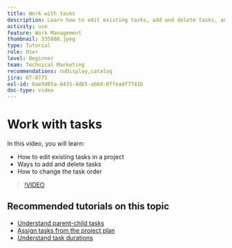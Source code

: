 ```yaml
---
title: Work with tasks
description: Learn how to edit existing tasks, add and delete tasks, and change the task order on a project in Workfront.
activity: use
feature: Work Management
thumbnail: 335088.jpeg
type: Tutorial
role: User
level: Beginner
team: Technical Marketing
recommendations: noDisplay,catalog
jira: KT-8775
exl-id: 8ae9d05a-0435-4db5-a66d-8ffeadf7741b
doc-type: video
---
```

# Work with tasks

In this video, you will learn:

* How to edit existing tasks in a project
* Ways to add and delete tasks
* How to change the task order

>[!VIDEO](https://video.tv.adobe.com/v/335088/?quality=12&learn=on)

## Recommended tutorials on this topic

* [Understand parent-child tasks](/help/manage-work/tasks/understand-parent-child-tasks.md)
* [Assign tasks from the project plan](/help/manage-work/tasks/assign-tasks-from-the-project-plan.md)
* [Understand task durations](/help/manage-work/tasks/understand-task-durations.md)
